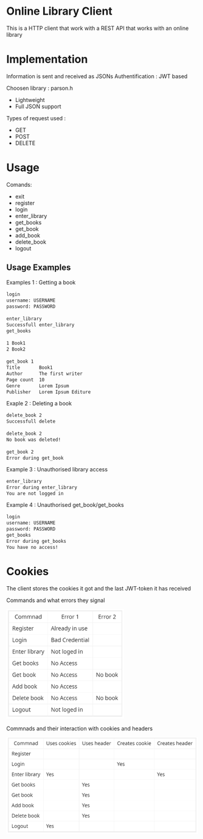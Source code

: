 # Online Library Client

This is a HTTP client that work with a REST API that works with an online library

# Implementation

Information is sent and received as JSONs
Authentification : JWT based

Choosen library : parson.h
* Lightweight
* Full JSON support

Types of request used :
* GET
* POST
* DELETE

# Usage

Comands:
* exit
* register
* login
* enter_library
* get_books
* get_book
* add_book
* delete_book
* logout

## Usage Examples

Examples 1 : Getting a book
```
login
username: USERNAME
password: PASSWORD

enter_library
Successfull enter_library
get_books

1 Book1
2 Book2

get_book 1
Title		Book1
Author		The first writer
Page count	10
Genre		Lorem Ipsum
Publisher	Lorem Ipsum Editure
```

Exaple 2 : Deleting a book
```
delete_book 2
Successfull delete

delete_book 2
No book was deleted!

get_book 2
Error during get_book

```

Example 3 : Unauthorised library access
```
enter_library
Error during enter_library
You are not logged in
```
Example 4 : Unauthorised get_book/get_books
```
login
username: USERNAME
password: PASSWORD
get_books
Error during get_books
You have no access!
```

# Cookies

The client stores the cookies it got and the last JWT-token it has received

Commands and what errors they signal

![](./misc/err_table.png)

Commnads and their interaction with cookies and headers

![](./misc/cookie_table.png)
